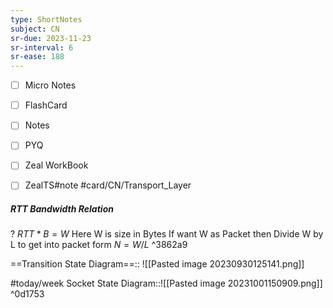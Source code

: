 ```yaml
---
type: ShortNotes
subject: CN
sr-due: 2023-11-23
sr-interval: 6
sr-ease: 188
---
```

- [ ] Micro Notes
- [ ] FlashCard
- [ ] Notes
- [ ] PYQ
- [ ] Zeal WorkBook
- [ ] ZealTS#note
#card/CN/Transport_Layer 


##### RTT Bandwidth Relation
?
$RTT* B = W$
Here W is size in Bytes
If want W as Packet then Divide W by L to get into packet form $N=W/L$
^3862a9 <!--SR:!2023-12-24,12,266-->


==Transition State Diagram==:: ![[Pasted image 20230930125141.png]] <!--SR:!2024-02-29,76,270-->


#today/week Socket State Diagram::![[Pasted image 20231001150909.png]] ^0d1753 <!--SR:!2023-11-12,6,250-->
